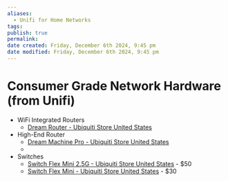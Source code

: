```yaml
---
aliases:
  - Unifi for Home Networks
tags: 
publish: true
permalink: 
date created: Friday, December 6th 2024, 9:45 pm
date modified: Friday, December 6th 2024, 9:45 pm
---
```


# Consumer Grade Network Hardware (from Unifi)

- WiFi Integrated Routers
	- [Dream Router - Ubiquiti Store United States](https://store.ui.com/us/en/category/all-unifi-cloud-gateways/products/udr)
- High-End Router
	- [Dream Machine Pro - Ubiquiti Store United States](https://store.ui.com/us/en/category/all-unifi-cloud-gateways/products/udm-pro)
	- 
- Switches
	- [Switch Flex Mini 2.5G - Ubiquiti Store United States](https://store.ui.com/us/en/category/all-switching/products/usw-flex-2-5g-5) - $50
	- [Switch Flex Mini - Ubiquiti Store United States](https://store.ui.com/us/en/category/all-switching/products/usw-flex-mini) - $30